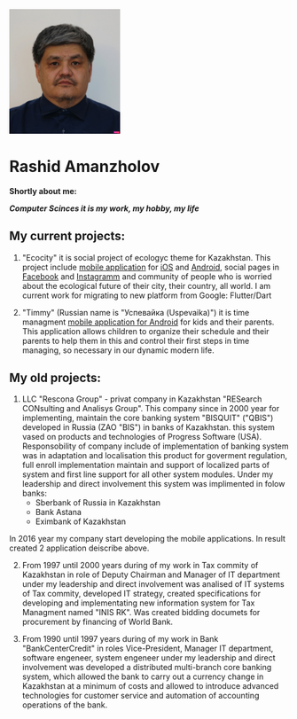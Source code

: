 <img src='DSC04102-Rashid_cropped_compressed.jpg' alt="drawing" width="200"/>

# Rashid Amanzholov
**Shortly about me:** 

***Computer Scinces it is my work, my hobby, my life*** 

## My current projects:  

1. "Ecocity" it is social project of ecologyc theme for Kazakhstan. This project include [mobile application](https://ecocity-acb89.web.app/ "Ecocity Web Page") for [iOS](https://itunes.apple.com/WebObjects/MZStore.woa/wa/viewSoftware?id=1287938276&mt=8 "Appstore") and [Android](https://play.google.com/store/apps/details?id=kz.rescona.ecocity "Play market"), social pages in [Facebook](https://www.facebook.com/ecoalakz "Facebook") and [Instagramm](https://www.instagram.com/e.coala "Instagramm") and community of people who is worried about the ecological future of their city, their country, all world.
I am current work for migrating to new platform from Google: Flutter/Dart  

2. "Timmy" (Russian name is "Успевайка (Uspevaika)") it is time managment [mobile application for Android](https://play.google.com/store/apps/details?id=kz.rescona.uspevayka "Play market") for kids and their parents. This application allows children to organize their schedule and their parents to help them in this and control their first steps in time managing, so necessary in our dynamic modern life.

## My old projects:

1. LLC "Rescona Group" - privat company in Kazakhstan "RESearch CONsulting and Analisys Group". This company since in 2000 year for implementing, maintain the core banking system "BISQUIT" ("QBIS") developed in Russia (ZAO "BIS") in banks of Kazakhstan. this system vased on products and technologies of Progress Software (USA). Responsobility of company include of implementation of banking system was in adaptation and localisation  this product for goverment regulation, full enroll implementation maintain and support of localized parts of system and first line support for all other system modules. Under my leadership and direct involvement this system was implimented in folow banks:
    * Sberbank of Russia in Kazakhstan
    * Bank Astana
    * Eximbank of Kazakhstan  
    
In 2016 year my company start developing the mobile applications. In result created 2 application deiscribe above.  

2. From 1997 until 2000 years during of my work in Tax commity of Kazakhstan in role of Deputy Chairman and Manager of IT department under my leadership and direct involvement was analised of IT systems of Tax commity, developed IT strategy, created specifications for developing and implementating new information system for Tax Managment named "INIS RK". Was created bidding documets for procurement by financing of World Bank.  

3. From 1990 until 1997 years during of my work in Bank "BankCenterCredit" in roles Vice-President, Manager IT department, software engeneer, system engeneer under my leadership and direct involvement was developed a distributed multi-branch core banking system, which allowed the bank to carry out a currency change in Kazakhstan at a minimum of costs and allowed to introduce advanced technologies for customer service and automation of accounting operations of the bank.
